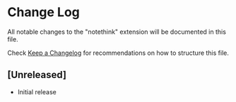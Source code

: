 # Change Log

All notable changes to the "notethink" extension will be documented in this file.

Check [Keep a Changelog](http://keepachangelog.com/) for recommendations on how to structure this file.

## [Unreleased]

- Initial release